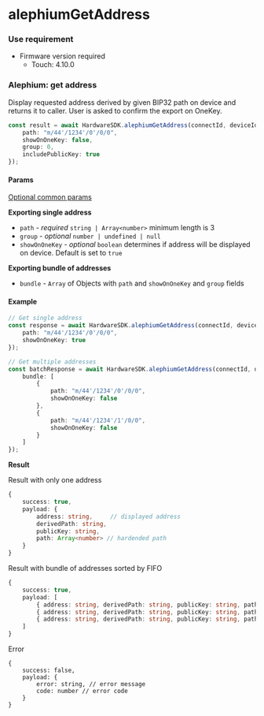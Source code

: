 # alephiumGetAddress

### Use requirement

* Firmware version required
  * Touch: 4.10.0

### Alephium: get address

Display requested address derived by given BIP32 path on device and returns it to caller. User is asked to confirm the export on OneKey.

```typescript
const result = await HardwareSDK.alephiumGetAddress(connectId, deviceId, {
    path: "m/44'/1234'/0'/0/0",
    showOnOneKey: false,
    group: 0,
    includePublicKey: true
});
```

#### Params

[Optional common params](../../../hardware-sdk/api-reference/common-params.md)

**Exporting single address**

* `path` - _required_ `string | Array<number>` minimum length is 3
* `group` - _optional_ `number | undefined | null` &#x20;
* `showOnOneKey` - _optional_ `boolean` determines if address will be displayed on device. Default is set to `true`



**Exporting bundle of addresses**

* `bundle` - `Array` of Objects with `path` and `showOnOneKey` and  `group` fields



#### Example

```typescript
// Get single address
const response = await HardwareSDK.alephiumGetAddress(connectId, deviceId, {
    path: "m/44'/1234'/0'/0/0",
    showOnOneKey: true
});

// Get multiple addresses
const batchResponse = await HardwareSDK.alephiumGetAddress(connectId, deviceId, {
    bundle: [
        {
            path: "m/44'/1234'/0'/0/0",
            showOnOneKey: false
        },
        {
            path: "m/44'/1234'/1'/0/0",
            showOnOneKey: false
        }
    ]
});
```

**Result**

Result with only one address

```typescript
{
    success: true,
    payload: {
        address: string,     // displayed address
        derivedPath: string,
        publicKey: string,
        path: Array<number> // hardended path
    }
}
```

Result with bundle of addresses sorted by FIFO

```typescript
{
    success: true,
    payload: [
        { address: string, derivedPath: string, publicKey: string, path: Array<number> }, // account 1
        { address: string, derivedPath: string, publicKey: string, path: Array<number> }, // account 2
        { address: string, derivedPath: string, publicKey: string, path: Array<number> }  // account 3
    ]
}
```

Error

```
{
    success: false,
    payload: {
        error: string, // error message
        code: number // error code
    }
}
```
